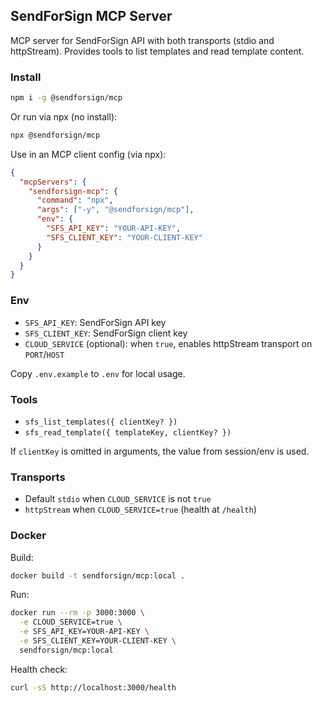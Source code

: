 ## SendForSign MCP Server

MCP server for SendForSign API with both transports (stdio and httpStream). Provides tools to list templates and read template content.

### Install

```bash
npm i -g @sendforsign/mcp
```

Or run via npx (no install):

```bash
npx @sendforsign/mcp
```

Use in an MCP client config (via npx):

```json
{
  "mcpServers": {
    "sendforsign-mcp": {
      "command": "npx",
      "args": ["-y", "@sendforsign/mcp"],
      "env": {
        "SFS_API_KEY": "YOUR-API-KEY",
        "SFS_CLIENT_KEY": "YOUR-CLIENT-KEY"
      }
    }
  }
}
```

### Env

- `SFS_API_KEY`: SendForSign API key
- `SFS_CLIENT_KEY`: SendForSign client key
- `CLOUD_SERVICE` (optional): when `true`, enables httpStream transport on `PORT`/`HOST`

Copy `.env.example` to `.env` for local usage.

### Tools

- `sfs_list_templates({ clientKey? })`
- `sfs_read_template({ templateKey, clientKey? })`

If `clientKey` is omitted in arguments, the value from session/env is used.

### Transports

- Default `stdio` when `CLOUD_SERVICE` is not `true`
- `httpStream` when `CLOUD_SERVICE=true` (health at `/health`)

### Docker

Build:

```bash
docker build -t sendforsign/mcp:local .
```

Run:

```bash
docker run --rm -p 3000:3000 \
  -e CLOUD_SERVICE=true \
  -e SFS_API_KEY=YOUR-API-KEY \
  -e SFS_CLIENT_KEY=YOUR-CLIENT-KEY \
  sendforsign/mcp:local
```

Health check:

```bash
curl -sS http://localhost:3000/health
```


